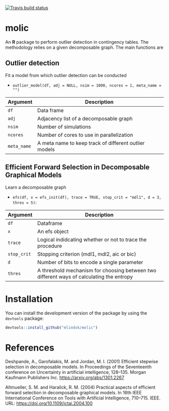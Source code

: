  <!-- badges: start -->
  [![Travis build status](https://travis-ci.org/mlindsk/molic.svg?branch=master)](https://travis-ci.org/mlindsk/molic)
  <!-- badges: end -->
# molic

An **R** package to perform outlier detection in contingency tables. The methodology relies on a given decomposable graph. The main functions are 

## Outlier detection
Fit a model from which outlier detection can be conducted

- `outlier_model(df, adj = NULL, nsim = 1000, ncores = 1, meta_name = "")` 

Argument      |Description
------------- |----------------
```df```     |     Data frame
```adj```     |     Adjacency list of a decomposable graph
```nsim```     |     Number of simulations
```ncores```     |     Number of cores to use in parallelization
```meta_name```     |     A meta name to keep track of different outlier models

## Efficient Forward Selection in Decomposable Graphical Models
Learn a decomposable graph

- `efs(df, x = efs_init(df), trace = TRUE, stop_crit = "mdl1", d = 3, thres = 5)`:

Argument      |Description
------------- |----------------
```df```     |     Dataframe
```x```     |     An efs object
```trace```     |     Logical indidcating whether or not to trace the procedure
```stop_crit```     |     Stopping criterion (mdl1, mdl2, aic or bic)
```d```     |     Number of bits to encode a single parameter
```thres```     |     A threshold mechanism for choosing between two different ways of calculating the entropy

# Installation

You can install the development version of the package by using the `devtools` package:

```r
devtools::install_github("mlindsk/molic")
```

# References
Deshpande, A., Garofalakis, M. and Jordan, M. I. (2001) Efficient stepwise selection in decomposable models. In Proceedings of the Seventeenth conference on Uncertainty in artificial intelligence, 128–135. Morgan Kaufmann Publishers Inc. https://arxiv.org/abs/1301.2267

Altmueller, S. M. and Haralick, R. M. (2004) Practical aspects of efficient forward selection in decomposable graphical models. In 16th IEEE International Conference on Tools with Artificial Intelligence, 710–715. IEEE. URL: https://doi.org/10.1109/ictai.2004.100
